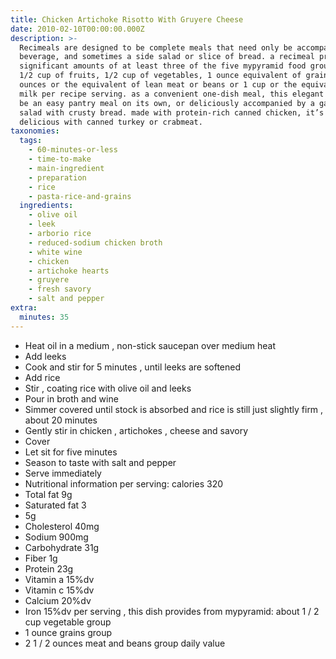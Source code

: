 ```yaml
---
title: Chicken Artichoke Risotto With Gruyere Cheese
date: 2010-02-10T00:00:00.000Z
description: >-
  Recimeals are designed to be complete meals that need only be accompanied by a
  beverage, and sometimes a side salad or slice of bread. a recimeal provides
  significant amounts of at least three of the five mypyramid food groups: about
  1/2 cup of fruits, 1/2 cup of vegetables, 1 ounce equivalent of grain foods, 2
  ounces or the equivalent of lean meat or beans or 1 cup or the equivalent of
  milk per recipe serving. as a convenient one-dish meal, this elegant dish can
  be an easy pantry meal on its own, or deliciously accompanied by a garden
  salad with crusty bread. made with protein-rich canned chicken, it’s just as
  delicious with canned turkey or crabmeat.
taxonomies:
  tags:
    - 60-minutes-or-less
    - time-to-make
    - main-ingredient
    - preparation
    - rice
    - pasta-rice-and-grains
  ingredients:
    - olive oil
    - leek
    - arborio rice
    - reduced-sodium chicken broth
    - white wine
    - chicken
    - artichoke hearts
    - gruyere
    - fresh savory
    - salt and pepper
extra:
  minutes: 35
---
```

 - Heat oil in a medium , non-stick saucepan over medium heat
 - Add leeks
 - Cook and stir for 5 minutes , until leeks are softened
 - Add rice
 - Stir , coating rice with olive oil and leeks
 - Pour in broth and wine
 - Simmer covered until stock is absorbed and rice is still just slightly firm , about 20 minutes
 - Gently stir in chicken , artichokes , cheese and savory
 - Cover
 - Let sit for five minutes
 - Season to taste with salt and pepper
 - Serve immediately
 - Nutritional information per serving: calories 320
 - Total fat 9g
 - Saturated fat 3
 - 5g
 - Cholesterol 40mg
 - Sodium 900mg
 - Carbohydrate 31g
 - Fiber 1g
 - Protein 23g
 - Vitamin a 15%dv
 - Vitamin c 15%dv
 - Calcium 20%dv
 - Iron 15%dv per serving , this dish provides from mypyramid: about 1 / 2 cup vegetable group
 - 1 ounce grains group
 - 2 1 / 2 ounces meat and beans group daily value
